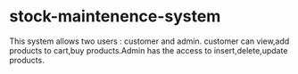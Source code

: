 # stock-maintenence-system
This system allows two users : customer and admin. customer can view,add products to cart,buy products.Admin has the access to insert,delete,update products.
